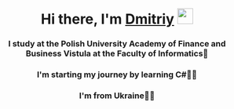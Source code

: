 <h1 align="center">Hi there, I'm <a href="https://t.me/screenager13" target="_blank">Dmitriy</a> 
<img src="https://github.com/dimazex/Help-Files/raw/main/Hi.gif" height="32"/></h1>
<h3 align="center">I study at the Polish University Academy of Finance and Business Vistula at the Faculty of Informatics🏫</h3>
<h3 align="center">I'm starting my journey by learning C#🧑‍💻</a>
<h3 align="center">I'm from Ukraine💙💛</a>

